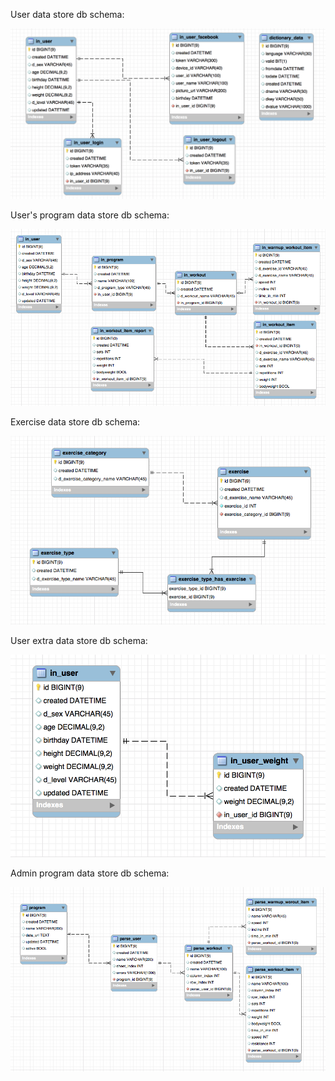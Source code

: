 User data store db schema:

![pt schema](pt-schema-login-v2.png)

User's program data store db schema:

![pt schema](pt-schema-program-v3.png)

Exercise data store db schema:

![pt schema](pt-schema-exercise-v3.png)

User extra data store db schema:

![pt schema](pt-schema-user-data-v1.png)

Admin program data store db schema:

![pt schema](pt-schema-program-data-v3.png)

